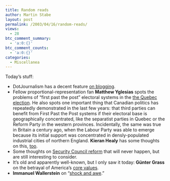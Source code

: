 ```yaml
---
title: Random reads
author: Martin Stabe
layout: post
permalink: /2003/04/16/random-reads/
views:
  - 28
btc_comment_summary:
  - 'a:0:{}'
btc_comment_counts:
  - 'a:0:{}'
categories:
  - Miscellanea
---
```

Today&#8217;s stuff: 

  * DotJournalism has a decent feature <a href="http://www.journalism.co.uk/features/story604.html" target="_top">on blogging</a>.
  * Fellow proportional-representation fan **Matthew Yglesias** spots the problems of &#8220;first past the post&#8221; electoral systems in the <a href="http://www.matthewyglesias.com/archives/000042.html#000042" target="_top">the Quebec election</a>. He also spots one important thing that Canadian politics has repeatedly demonstrated in the last few years: that third parties can benefit from First Past the Post systems if their electoral base is geographically concentrated, like the separatist parties in Quebec or the Reform Party in the western provinces. Incidentally, the same was true in Britain a century ago, when the Labour Party was able to emerge because its initial support was concentrated in densly-populated industrial cities of northern England. **Kieran Healy** has some thoughts on this, <a href="http://www.kieranhealy.org/blog/archives/000373.html#000373" target="_top">too</a>.
  * Some thoughts on <a href="http://www.globalpolicy.org/security/reform/index.htm" target="_top">Security Council reform</a> that will never happen, but are still interesting to consider.
  * It&#8217;s old and apparently well-known, but I only saw it today: **G&uuml;nter Grass** on the betrayal of America&#8217;s <a href="http://www.commondreams.org/views03/0407-05.htm" target="_top">core values</a>.
  * **Immanuel Wallerstein** on &#8220;<a href="http://fbc.binghamton.edu/111en.htm" target="_top">shock and awe</a>.&#8221;